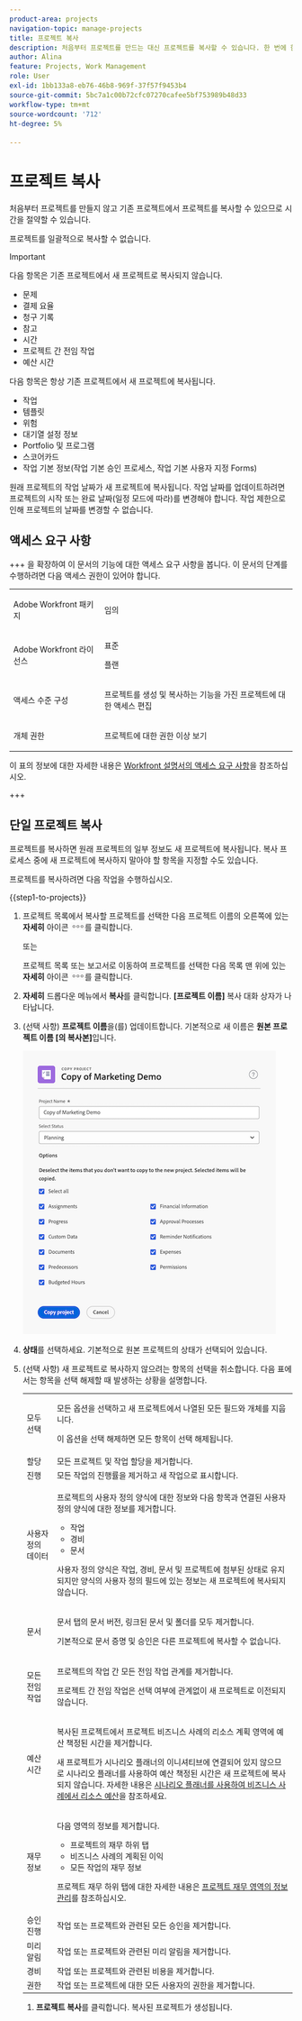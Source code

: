 ```yaml
---
product-area: projects
navigation-topic: manage-projects
title: 프로젝트 복사
description: 처음부터 프로젝트를 만드는 대신 프로젝트를 복사할 수 있습니다. 한 번에 한 프로젝트만 복사할 수 있습니다. 프로젝트를 일괄적으로 복사할 수 없습니다.
author: Alina
feature: Projects, Work Management
role: User
exl-id: 1bb133a8-eb76-46b8-969f-37f57f9453b4
source-git-commit: 5bc7a1c00b72cfc07270cafee5bf753989b48d33
workflow-type: tm+mt
source-wordcount: '712'
ht-degree: 5%

---
```


# 프로젝트 복사

<!--
<(LINKED TO THE PRODUCT IN THE COPY PROJECT BOX)</p>
-->

<!-- Audited: 5/2025 -->

처음부터 프로젝트를 만들지 않고 기존 프로젝트에서 프로젝트를 복사할 수 있으므로 시간을 절약할 수 있습니다.

프로젝트를 일괄적으로 복사할 수 없습니다.

>[!IMPORTANT]
>
>다음 항목은 기존 프로젝트에서 새 프로젝트로 복사되지 않습니다.
>
>* 문제
>* 결제 요율
>* 청구 기록
>* 참고
>* 시간
>* 프로젝트 간 전임 작업
>* 예산 시간
>
>다음 항목은 항상 기존 프로젝트에서 새 프로젝트에 복사됩니다.
>
>* 작업
>* 템플릿
>* 위험
>* 대기열 설정 정보
>* Portfolio 및 프로그램
>* 스코어카드
>* 작업 기본 정보(작업 기본 승인 프로세스, 작업 기본 사용자 지정 Forms)
>
> 원래 프로젝트의 작업 날짜가 새 프로젝트에 복사됩니다. 작업 날짜를 업데이트하려면 프로젝트의 시작 또는 완료 날짜(일정 모드에 따라)를 변경해야 합니다. 작업 제한으로 인해 프로젝트의 날짜를 변경할 수 없습니다.

## 액세스 요구 사항

+++ 을 확장하여 이 문서의 기능에 대한 액세스 요구 사항을 봅니다.
이 문서의 단계를 수행하려면 다음 액세스 권한이 있어야 합니다.

<table style="table-layout:auto"> 
 <col> 
 <col> 
 <tbody> 
  <tr> 
   <td> <p>Adobe Workfront 패키지</p> </td>  
   <td>임의</td> 
  </tr> 
  <tr> 
   <td> <p>Adobe Workfront 라이선스</p> </td> 
   <td> <p>표준</p> 
   <p>플랜</p>
      </td> 
  </tr> 
     <td>액세스 수준 구성 </td> 
   <td> <p>프로젝트를 생성 및 복사하는 기능을 가진 프로젝트에 대한 액세스 편집</p> </td> 
  </tr>

<td> <p>개체 권한 </p> </td> 
   <td> <p>프로젝트에 대한 권한 이상 보기</p>  </td> 
  </tr> 
 </tbody> 
</table>

이 표의 정보에 대한 자세한 내용은 [Workfront 설명서의 액세스 요구 사항](/help/quicksilver/administration-and-setup/add-users/access-levels-and-object-permissions/access-level-requirements-in-documentation.md)을 참조하십시오.

+++

<!--Old:
 
 <table style="table-layout:auto"> 
 <col> 
 <col> 
 <tbody> 
  <tr> 
   <td> <p>Adobe Workfront plan</p> </td> 
   <td>Any</td> 
  </tr> 
  <tr> 
   <td> <p>Adobe Workfront license</p> </td> 
   <td> <p>New: Standard </p> 
   <p>Or</p>
   <p>Current: Plan </p>
   
   </td> 
  </tr> 
  <tr data-mc-conditions=""> 
   <td>Access level configurations </td> 
   <td> <p>Edit access to Projects with ability to Create <span>and Copy</span> projects</p> </td> 
  </tr> 
  <tr data-mc-conditions=""> 
   <td> <p>Object permissions </p> </td> 
   <td> <p>View permissions or higher to the project</p>  </td> 
  </tr> 
 </tbody> 
</table>-->

## 단일 프로젝트 복사

프로젝트를 복사하면 원래 프로젝트의 일부 정보도 새 프로젝트에 복사됩니다. 복사 프로세스 중에 새 프로젝트에 복사하지 말아야 할 항목을 지정할 수도 있습니다.

프로젝트를 복사하려면 다음 작업을 수행하십시오.

{{step1-to-projects}}

1. 프로젝트 목록에서 복사할 프로젝트를 선택한 다음 프로젝트 이름의 오른쪽에 있는 **자세히** 아이콘 ![추가 메뉴](assets/more-icon.png)를 클릭합니다.

   또는

   프로젝트 목록 또는 보고서로 이동하여 프로젝트를 선택한 다음 목록 맨 위에 있는 **자세히** 아이콘 ![추가 메뉴](assets/more-icon.png)를 클릭합니다.

1. **자세히** 드롭다운 메뉴에서 **복사**&#x200B;를 클릭합니다. **[프로젝트 이름]** 복사 대화 상자가 나타납니다.

1. (선택 사항) **프로젝트 이름**&#x200B;을(를) 업데이트합니다. 기본적으로 새 이름은 **원본 프로젝트 이름 [의 복사본]**&#x200B;입니다.

   ![프로젝트 상자 복사](assets/copy-of-project-box.png)

1. **상태**&#x200B;를 선택하세요. 기본적으로 원본 프로젝트의 상태가 선택되어 있습니다.

1. (선택 사항) 새 프로젝트로 복사하지 않으려는 항목의 선택을 취소합니다. 다음 표에서는 항목을 선택 해제할 때 발생하는 상황을 설명합니다.


   <table style="table-layout:auto"> 
    <col> 
    <col> 
    <tbody> 
     <tr> 
      <td role="rowheader">모두 선택</td> 
      <td> <p>모든 옵션을 선택하고 새 프로젝트에서 나열된 모든 필드와 개체를 지웁니다. </p>

   <p> 이 옵션을 선택 해제하면 모든 항목이 선택 해제됩니다. </p> </td> 
     </tr> 
     <tr> 
      <td role="rowheader">할당</td> 
      <td>모든 프로젝트 및 작업 할당을 제거합니다.</td> 
     </tr> 
     <tr> 
      <td role="rowheader">진행</td> 
      <td>모든 작업의 진행률을 제거하고 새 작업으로 표시합니다. </td> 
     </tr> 
     <tr> 
      <td role="rowheader">사용자 정의 데이터</td> 
      <td> <p>프로젝트의 사용자 정의 양식에 대한 정보와 다음 항목과 연결된 사용자 정의 양식에 대한 정보를 제거합니다.</p> 
       <ul> 
        <li>작업</li> 
        <li>경비</li> 
        <li> 문서</li> 
       </ul> 
      <p>사용자 정의 양식은 작업, 경비, 문서 및 프로젝트에 첨부된 상태로 유지되지만 양식의 사용자 정의 필드에 있는 정보는 새 프로젝트에 복사되지 않습니다. </p> </td> 
     </tr> 
     <tr> 
      <td role="rowheader">문서</td> 
      <td> <p>문서 탭의 문서 버전, 링크된 문서 및 폴더를 모두 제거합니다.</p> <p>기본적으로 문서 증명 및 승인은 다른 프로젝트에 복사할 수 없습니다. </p> </td> 
     </tr> 
     <tr> 
      <td role="rowheader">모든 전임 작업</td> 
      <td> <p>프로젝트의 작업 간 모든 전임 작업 관계를 제거합니다. </p> <p>

   프로젝트 간 전임 작업은 선택 여부에 관계없이 새 프로젝트로 이전되지 않습니다. </p> </td>
   </tr>

<tr> 
      <td role="rowheader">예산 시간</td> 
      <td> <p>복사된 프로젝트에서 프로젝트 비즈니스 사례의 리소스 계획 영역에 예산 책정된 시간을 제거합니다.</p> 
    <p>
   새 프로젝트가 시나리오 플래너의 이니셔티브에 연결되어 있지 않으므로 시나리오 플래너를 사용하여 예산 책정된 시간은 새 프로젝트에 복사되지 않습니다. 자세한 내용은 <a href="../../../manage-work/projects/define-a-business-case/budget-resources-in-business-case-use-scenario-planner.md">시나리오 플래너를 사용하여 비즈니스 사례에서 리소스 예산</a>을 참조하세요.</p>
   </tr></td>
    <tr> 
      <td role="rowheader">재무 정보</td> 
      <td> <p>다음 영역의 정보를 제거합니다. </p> 
       <ul> 
        <li>프로젝트의 재무 하위 탭</li> 
        <li> 비즈니스 사례의 계획된 이익</li> 
        <li>모든 작업의 재무 정보<br></li> 
       </ul> <p>프로젝트 재무 하위 탭에 대한 자세한 내용은 <a href="../../../manage-work/projects/project-finances/manage-project-finance-area.md" class="MCXref xref">프로젝트 재무 영역의 정보 관리</a>를 참조하십시오.</p> </td> 
     </tr> 
     <tr> 
      <td role="rowheader">승인 진행</td> 
      <td>작업 또는 프로젝트와 관련된 모든 승인을 제거합니다. </td> 
     </tr> 
     <tr> 
      <td role="rowheader">미리 알림</td> 
      <td> 작업 또는 프로젝트와 관련된 미리 알림을 제거합니다. </td> 
     </tr> 
     <tr> 
      <td role="rowheader">경비</td> 
      <td>작업 또는 프로젝트와 관련된 비용을 제거합니다. </td> 
     </tr> 
     <tr> 
      <td role="rowheader">권한</td> 
      <td> 작업 또는 프로젝트에 대한 모든 사용자의 권한을 제거합니다.</td> 
     </tr> 
    </tbody> 
   </table>

1. **프로젝트 복사**&#x200B;를 클릭합니다. 복사된 프로젝트가 생성됩니다.
